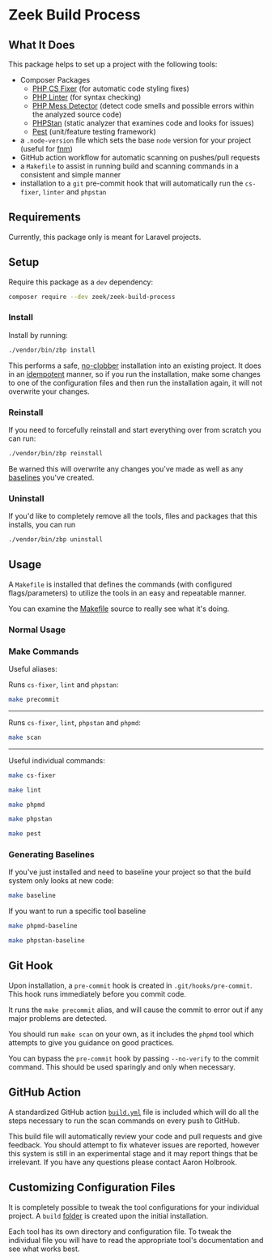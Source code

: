 # Zeek Build Process

## What It Does
This package helps to set up a project with the following tools:

* Composer Packages
    * [PHP CS Fixer](https://github.com/FriendsOfPHP/PHP-CS-Fixer) (for automatic code styling fixes)
    * [PHP Linter](https://github.com/php-parallel-lint/PHP-Parallel-Lint) (for syntax checking)
    * [PHP Mess Detector](https://phpmd.org/) (detect code smells and possible errors within the analyzed source code)
    * [PHPStan](https://phpstan.org/) (static analyzer that examines code and looks for issues)
    * [Pest](https://pestphp.com/) (unit/feature testing framework)
* a `.node-version` file which sets the base `node` version for your project (useful for [fnm](https://github.com/Schniz/fnm))
* GitHub action workflow for automatic scanning on pushes/pull requests
* a `Makefile` to assist in running build and scanning commands in a consistent and simple manner
* installation to a `git` pre-commit hook that will automatically run the `cs-fixer`, `linter` and `phpstan`

## Requirements
Currently, this package only is meant for Laravel projects.

## Setup
Require this package as a `dev` dependency:

```bash
composer require --dev zeek/zeek-build-process
```

### Install
Install by running:

```bash
./vendor/bin/zbp install
```

This performs a safe, [no-clobber](https://unix.stackexchange.com/questions/572294/why-is-cps-option-not-to-overwrite-files-called-no-clobber) installation into an existing project. It does in an [idempotent](https://en.wikipedia.org/wiki/Idempotence) manner, so if you run the installation, make some changes to one of the configuration files and then run the installation again, it will not overwrite your changes.

### Reinstall
If you need to forcefully reinstall and start everything over from scratch you can run:

```bash
./vendor/bin/zbp reinstall
```

Be warned this will overwrite any changes you've made as well as any [baselines](https://phpstan.org/user-guide/baseline) you've created.

### Uninstall

If you'd like to completely remove all the tools, files and packages that this installs, you can run

```bash
./vendor/bin/zbp uninstall
```

## Usage

A `Makefile` is installed that defines the commands (with configured flags/parameters) to utilize the tools in an easy and repeatable manner.

You can examine the [Makefile](https://github.com/ZeekInteractive/zeek-build-process/blob/main/templates/Makefile) source to really see what it's doing.

### Normal Usage

### Make Commands

Useful aliases:

Runs `cs-fixer`, `lint` and `phpstan`:
```bash
make precommit
```
---
Runs `cs-fixer`, `lint`, `phpstan` and `phpmd`:
```bash
make scan
```

---

Useful individual commands:
```bash
make cs-fixer
```
```bash
make lint
```
```bash
make phpmd
```
```bash
make phpstan
```
```bash
make pest
```

### Generating Baselines

If you've just installed and need to baseline your project so that the build system only looks at new code:
```bash
make baseline
```

If you want to run a specific tool baseline
```bash
make phpmd-baseline
```

```bash
make phpstan-baseline
```

## Git Hook
Upon installation, a `pre-commit` hook is created in `.git/hooks/pre-commit`. This hook runs immediately before you commit code.

It runs the `make precommit` alias, and will cause the commit to error out if any major problems are detected. 

You should run `make scan` on your own, as it includes the `phpmd` tool which attempts to give you guidance on good practices.

You can bypass the `pre-commit` hook by passing `--no-verify` to the commit command. This should be used sparingly and only when necessary.

## GitHub Action
A standardized GitHub action [`build.yml`](https://github.com/ZeekInteractive/zeek-build-process/blob/main/templates/build.yml) file is included which will do all the steps necessary to run the scan commands on every push to GitHub.

This build file will automatically review your code and pull requests and give feedback. You should attempt to fix whatever issues are reported, however this system is still in an experimental stage and it may report things that be irrelevant. If you have any questions please contact Aaron Holbrook.

## Customizing Configuration Files
It is completely possible to tweak the tool configurations for your individual project. A `build` [folder](https://github.com/ZeekInteractive/zeek-build-process/tree/main/build) is created upon the initial installation. 

Each tool has its own directory and configuration file. To tweak the individual file you will have to read the appropriate tool's documentation and see what works best.


